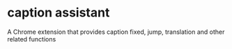 # caption assistant
A Chrome extension that provides caption fixed, jump, translation and other related functions
